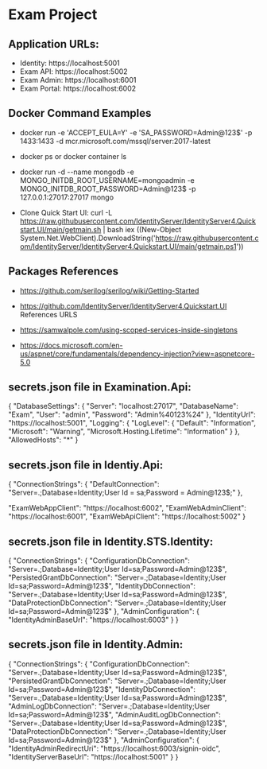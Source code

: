 # Exam Project

## Application URLs:
- Identity: https://localhost:5001
- Exam API: https://localhost:5002
- Exam Admin: https://localhost:6001
- Exam Portal: https://localhost:6002

## Docker Command Examples
- docker run -e 'ACCEPT_EULA=Y' -e 'SA_PASSWORD=Admin@123$' -p 1433:1433 -d mcr.microsoft.com/mssql/server:2017-latest

- docker ps or docker container ls

- docker run -d --name mongodb -e MONGO_INITDB_ROOT_USERNAME=mongoadmin -e MONGO_INITDB_ROOT_PASSWORD=Admin@123$ -p 127.0.0.1:27017:27017 mongo

- Clone Quick Start UI: curl -L https://raw.githubusercontent.com/IdentityServer/IdentityServer4.Quickstart.UI/main/getmain.sh | bash
iex ((New-Object System.Net.WebClient).DownloadString('https://raw.githubusercontent.com/IdentityServer/IdentityServer4.Quickstart.UI/main/getmain.ps1'))

## Packages References
- https://github.com/serilog/serilog/wiki/Getting-Started
- https://github.com/IdentityServer/IdentityServer4.Quickstart.UI
References URLS
- https://samwalpole.com/using-scoped-services-inside-singletons

- https://docs.microsoft.com/en-us/aspnet/core/fundamentals/dependency-injection?view=aspnetcore-5.0

## secrets.json file in Examination.Api: 
{
    "DatabaseSettings": {
      "Server": "localhost:27017",
      "DatabaseName": "Exam",
      "User": "admin",
      "Password": "Admin%40123%24"
    },
    "IdentityUrl": "https://localhost:5001",
    "Logging": {
      "LogLevel": {
        "Default": "Information",
        "Microsoft": "Warning",
        "Microsoft.Hosting.Lifetime": "Information"
      }
    },
    "AllowedHosts": "*"
  }

## secrets.json file in Identiy.Api: 
{
  "ConnectionStrings": {
    "DefaultConnection": "Server=.;Database=Identity;User Id = sa;Password = Admin@123$;"
  },

  "ExamWebAppClient": "https://localhost:6002",
  "ExamWebAdminClient": "https://localhost:6001",
  "ExamWebApiClient": "https://localhost:5002"
}

## secrets.json file in Identity.STS.Identity:
{
    "ConnectionStrings": {
        "ConfigurationDbConnection": "Server=.;Database=Identity;User Id=sa;Password=Admin@123$",
        "PersistedGrantDbConnection": "Server=.;Database=Identity;User Id=sa;Password=Admin@123$",
        "IdentityDbConnection": "Server=.;Database=Identity;User Id=sa;Password=Admin@123$",
        "DataProtectionDbConnection": "Server=.;Database=Identity;User Id=sa;Password=Admin@123$"
      },
      "AdminConfiguration": {
        "IdentityAdminBaseUrl": "https://localhost:6003" 
    }
}

## secrets.json file in Identity.Admin:
{
    "ConnectionStrings": {
        "ConfigurationDbConnection": "Server=.;Database=Identity;User Id=sa;Password=Admin@123$",
        "PersistedGrantDbConnection": "Server=.;Database=Identity;User Id=sa;Password=Admin@123$",
        "IdentityDbConnection": "Server=.;Database=Identity;User Id=sa;Password=Admin@123$",
        "AdminLogDbConnection": "Server=.;Database=Identity;User Id=sa;Password=Admin@123$",
        "AdminAuditLogDbConnection": "Server=.;Database=Identity;User Id=sa;Password=Admin@123$",
        "DataProtectionDbConnection": "Server=.;Database=Identity;User Id=sa;Password=Admin@123$"
      },
      "AdminConfiguration": {
        "IdentityAdminRedirectUri": "https://localhost:6003/signin-oidc",
        "IdentityServerBaseUrl": "https://localhost:5001"
      }
}
